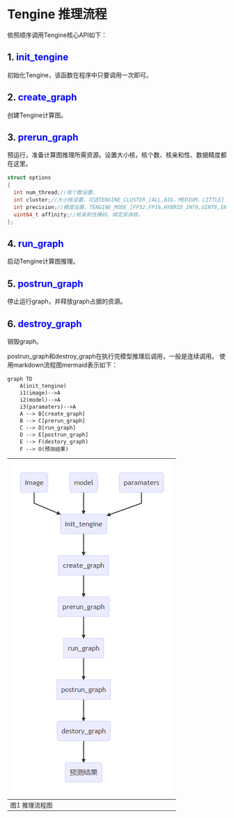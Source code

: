 # Tengine 推理流程
依照顺序调用Tengine核心API如下：

## 1. <font color=blue>init_tengine</font>

初始化Tengine，该函数在程序中只要调用一次即可。

## 2. <font color=blue>create_graph</font>

创建Tengine计算图。

## 3. <font color=blue>prerun_graph</font>

预运行，准备计算图推理所需资源。设置大小核，核个数、核亲和性、数据精度都在这里。

```c
struct options
{
  int num_thread;//核个数设置，
  int cluster;//大小核设置，可选TENGINE_CLUSTER_[ALL,BIG，MEDIUM，LITTLE]
  int precision;//精度设置，TENGINE_MODE_[FP32,FP16,HYBRID_INT8,UINT8,INT8]
  uint64_t affinity;//核亲和性掩码，绑定具体核，
};
```



## 4. <font color=blue>run_graph</font>

启动Tengine计算图推理。

## 5. <font color=blue>postrun_graph</font>

停止运行graph，并释放graph占据的资源。

## 6. <font color=blue>destroy_graph</font>

销毁graph。

postrun_graph和destroy_graph在执行完模型推理后调用，一般是连续调用。
使用markdown流程图mermaid表示如下：

>
```mermaid
graph TD
	A(init_tengine)
	i1(image)-->A
	i2(model)-->A
	i3(paramaters)-->A
	A --> B[create_graph]
    B --> C[prerun_graph]
    C --> D[run_graph]
    D --> E[postrun_graph]
    E --> F(destory_graph)
    F --> O(预测结果)
```
>

| ![img](https://raw.githubusercontent.com/BUG1989/tengine-docs/main/images/clip_image008.png)|
| ------------------------------------------------------------ |
| 图1 推理流程图                               |